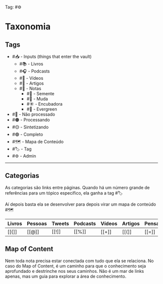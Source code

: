 Tag: #⚙️ 

# Taxonomia

## Tags
- #📥 - Inputs (things that enter the vault)
	- #📚 - Livros
	- #🎧 - Podcasts
	- #🎥 - Vídeos
	- #📰 - Artigos
	- #📝 - Notas
		- #🌱 - Semente
		- #🌿 - Muda
		- #☀️ - Encubadora
		- #🌳 - Evergreen
- #🔴 - Não processado
- #🟠 - Processando
- #🟡 - Sintetizando
- #🟢 - Completo
- #🗺️ - Mapa de Conteúdo
- #🏷️ - Tag
- #⚙️ - Admin

---
## Categorias
As categorias são links entre páginas. Quando há um número grande de referências para um tópico específico, ela ganha a tag #🏷️ 

Aí depois basta ela se desenvolver para depois virar um mapa de conteúdo #🗺️ 


| Livros | Pessoas | Tweets | Podcasts | Vídeos | Artigos | Pensamentos | Kindle |
| ------ | ------- | ------ | -------- | ------ | ------- | ----------- | ------ |
|[[{]]|[[@]]|[[!]]|[[%]]|[[+]]|[[(]]|[[=]]|[[&]]|


## Map of Content
Nem toda nota precisa estar conectada com tudo que ela se relaciona. No caso do Map of Content, é um caminho para que o conhecimento seja aprofundado e destrinche nos seus caminhos. Não é um mar de links apenas, mas um guia para explorar a área de conhecimento.